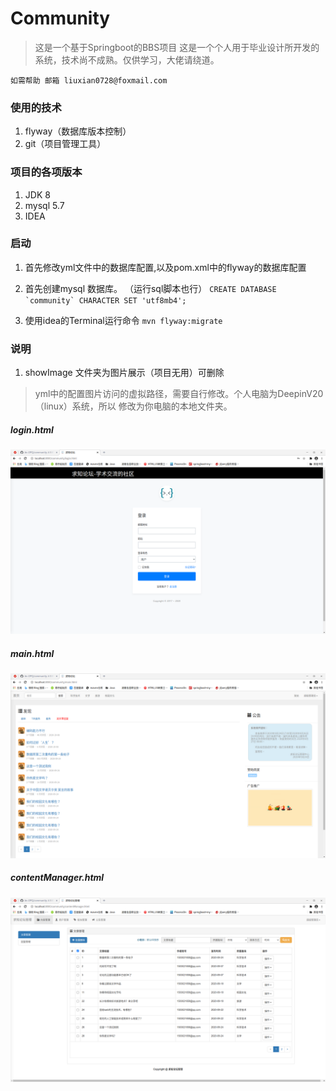 # Community
> 这是一个基于Springboot的BBS项目
> 这是一个个人用于毕业设计所开发的系统，技术尚不成熟。仅供学习，大佬请绕道。

``如需帮助 邮箱 liuxian0728@foxmail.com``

### 使用的技术
1. flyway（数据库版本控制）
2. git（项目管理工具）


### 项目的各项版本
1. JDK 8
2. mysql 5.7
3. IDEA 

### 启动
1. 首先修改yml文件中的数据库配置,以及pom.xml中的flyway的数据库配置
2. 首先创建mysql 数据库。
（运行sql脚本也行）
``CREATE DATABASE `community` CHARACTER SET 'utf8mb4';
``

3. 使用idea的Terminal运行命令
``mvn flyway:migrate
``

### 说明
1. showImage 文件夹为图片展示（项目无用）可删除
> yml中的配置图片访问的虚拟路径，需要自行修改。个人电脑为DeepinV20（linux）系统，所以
>修改为你电脑的本地文件夹。
##### login.html
![image](https://github.com/An-OPQ/community/blob/master/showImage/login.png)
##### main.html
![image](https://github.com/An-OPQ/community/blob/master/showImage/main.png)
##### contentManager.html
![image](https://github.com/An-OPQ/community/blob/master/showImage/manager.png)

